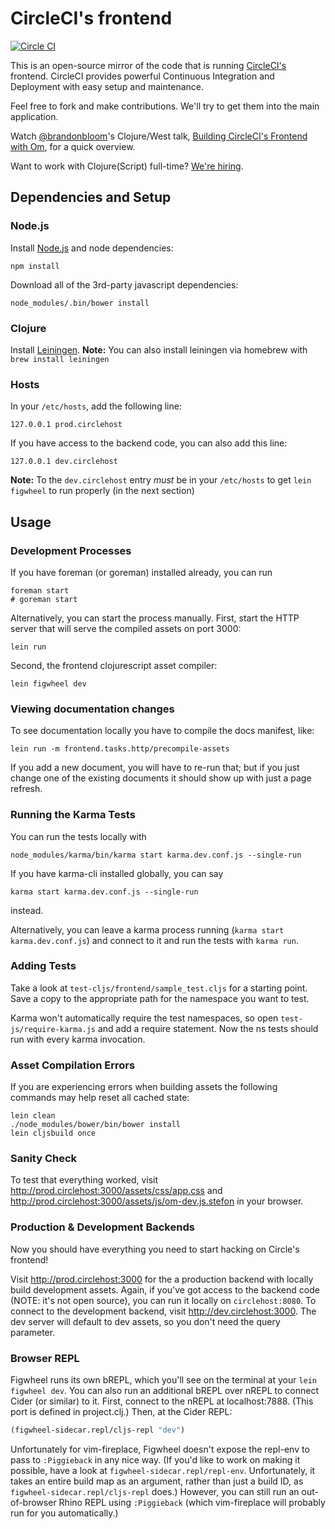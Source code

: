 # CircleCI's frontend

[![Circle CI](https://circleci.com/gh/circleci/frontend.svg?style=svg)](https://circleci.com/gh/circleci/frontend)

This is an open-source mirror of the code that is running
[CircleCI's](https://circleci.com) frontend. CircleCI provides powerful
Continuous Integration and Deployment with easy setup and maintenance.

Feel free to fork and make contributions. We'll try to get them into the main
application.

Watch [@brandonbloom](https://github.com/brandonbloom)'s Clojure/West talk, [Building CircleCI's Frontend with Om](https://www.youtube.com/watch?v=LNtQPSUi1iQ), for a quick overview.


Want to work with Clojure(Script) full-time? [We're hiring](https://circleci.com/jobs).


## Dependencies and Setup

### Node.js

Install [Node.js](http://nodejs.org/) and node dependencies:

```
npm install
```

Download all of the 3rd-party javascript dependencies:

```
node_modules/.bin/bower install
```

### Clojure

Install [Leiningen](http://leiningen.org/).
**Note:** You can also install leiningen via homebrew with `brew install leiningen`

### Hosts

In your `/etc/hosts`, add the following line:

```
127.0.0.1 prod.circlehost
```

If you have access to the backend code, you can also add this line:

```
127.0.0.1 dev.circlehost
```
**Note:** To the `dev.circlehost` entry _must_ be in your `/etc/hosts`
to get `lein figwheel` to run properly (in the next section)

## Usage

### Development Processes

If you have foreman (or goreman) installed already, you can run

```
foreman start
# goreman start
```

Alternatively, you can start the process manually. First, start the HTTP
server that will serve the compiled assets on port 3000:

```
lein run
```

Second, the frontend clojurescript asset compiler:

```
lein figwheel dev
```

### Viewing documentation changes

To see documentation locally you have to compile the docs manifest, like:

```
lein run -m frontend.tasks.http/precompile-assets
```

If you add a new document, you will have to re-run that; but if you just change
one of the existing documents it should show up with just a page refresh.

### Running the Karma Tests

You can run the tests locally with
````
node_modules/karma/bin/karma start karma.dev.conf.js --single-run
````

If you have karma-cli installed globally, you can say
````
karma start karma.dev.conf.js --single-run
````
instead.

Alternatively, you can leave a karma process running (`karma start karma.dev.conf.js`) and connect to it
and run the tests with `karma run`.

### Adding Tests

Take a look at `test-cljs/frontend/sample_test.cljs` for a starting point. Save a copy to the appropriate path for the namespace you want to test.

Karma won't automatically require the test namespaces, so open `test-js/require-karma.js` and add a require statement. Now the ns tests should run with every karma invocation.

### Asset Compilation Errors

If you are experiencing errors when building assets the following commands may
help reset all cached state:

```
lein clean
./node_modules/bower/bin/bower install
lein cljsbuild once
```

### Sanity Check

To test that everything worked, visit
http://prod.circlehost:3000/assets/css/app.css and
http://prod.circlehost:3000/assets/js/om-dev.js.stefon in your browser.

### Production & Development Backends

Now you should have everything you need to start hacking on Circle's frontend!

Visit http://prod.circlehost:3000 for the a production backend
with locally build development assets. Again, if you've got access to the
backend code (NOTE: it's not open source), you can run it locally on
`circlehost:8080`. To connect to the development backend, visit
http://dev.circlehost:3000. The dev server will default to dev assets, so you
don't need the query parameter.

### Browser REPL

Figwheel runs its own bREPL, which you'll see on the terminal at your `lein figwheel dev`. You can also run an additional bREPL over nREPL to connect Cider (or similar) to it. First, connect to the nREPL at localhost:7888. (This port is defined in project.clj.) Then, at the Cider REPL:

```clojure
(figwheel-sidecar.repl/cljs-repl "dev")
```

Unfortunately for vim-fireplace, Figwheel doesn't expose the repl-env to pass to `:Piggieback` in any nice way. (If you'd like to work on making it possible, have a look at `figwheel-sidecar.repl/repl-env`. Unfortunately, it takes an entire build map as an argument, rather than just a build ID, as `figwheel-sidecar.repl/cljs-repl` does.) However, you can still run an out-of-browser Rhino REPL using `:Piggieback` (which vim-fireplace will probably run for you automatically.)
